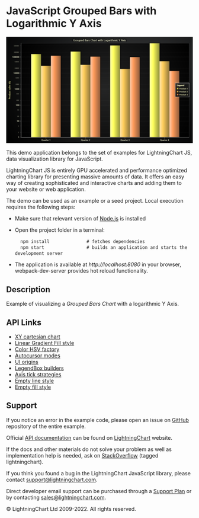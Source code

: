 # JavaScript Grouped Bars with Logarithmic Y Axis

![JavaScript Grouped Bars with Logarithmic Y Axis](logBars-darkGold.png)

This demo application belongs to the set of examples for LightningChart JS, data visualization library for JavaScript.

LightningChart JS is entirely GPU accelerated and performance optimized charting library for presenting massive amounts of data. It offers an easy way of creating sophisticated and interactive charts and adding them to your website or web application.

The demo can be used as an example or a seed project. Local execution requires the following steps:

-   Make sure that relevant version of [Node.js](https://nodejs.org/en/download/) is installed
-   Open the project folder in a terminal:

          npm install              # fetches dependencies
          npm start                # builds an application and starts the development server

-   The application is available at _http://localhost:8080_ in your browser, webpack-dev-server provides hot reload functionality.


## Description

Example of visualizing a _Grouped Bars Chart_ with a logarithmic Y Axis.


## API Links

* [XY cartesian chart]
* [Linear Gradient Fill style]
* [Color HSV factory]
* [Autocursor modes]
* [UI origins]
* [LegendBox builders]
* [Axis tick strategies]
* [Empty line style]
* [Empty fill style]


## Support

If you notice an error in the example code, please open an issue on [GitHub][0] repository of the entire example.

Official [API documentation][1] can be found on [LightningChart][2] website.

If the docs and other materials do not solve your problem as well as implementation help is needed, ask on [StackOverflow][3] (tagged lightningchart).

If you think you found a bug in the LightningChart JavaScript library, please contact support@lightningchart.com.

Direct developer email support can be purchased through a [Support Plan][4] or by contacting sales@lightningchart.com.

[0]: https://github.com/Arction/
[1]: https://lightningchart.com/lightningchart-js-api-documentation/
[2]: https://lightningchart.com
[3]: https://stackoverflow.com/questions/tagged/lightningchart
[4]: https://lightningchart.com/support-services/

© LightningChart Ltd 2009-2022. All rights reserved.


[XY cartesian chart]: https://lightningchart.com/js-charts/api-documentation/v4.2.0/classes/ChartXY.html
[Linear Gradient Fill style]: https://lightningchart.com/js-charts/api-documentation/v4.2.0/classes/LinearGradientFill.html
[Color HSV factory]: https://lightningchart.com/js-charts/api-documentation/v4.2.0/functions/ColorHSV.html
[Autocursor modes]: https://lightningchart.com/js-charts/api-documentation/v4.2.0/enums/AutoCursorModes.html
[UI origins]: https://lightningchart.com/js-charts/api-documentation/v4.2.0/variables/UIOrigins.html
[LegendBox builders]: https://lightningchart.com/js-charts/api-documentation/v4.2.0/variables/LegendBoxBuilders.html
[Axis tick strategies]: https://lightningchart.com/js-charts/api-documentation/v4.2.0/variables/AxisTickStrategies.html
[Empty line style]: https://lightningchart.com/js-charts/api-documentation/v4.2.0/variables/emptyLine.html
[Empty fill style]: https://lightningchart.com/js-charts/api-documentation/v4.2.0/variables/emptyFill-1.html

